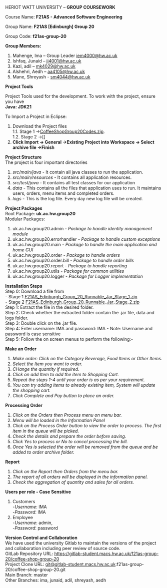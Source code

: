 HERIOT WATT UNIVERSITY – **GROUP COURSEWORK**

Course Name: **F21AS - Advanced Software Engineering**

Group Name: **F21AS [Edinburgh] Group 20**

Group Code: **f21as-group-20**

**Group Members:**
1. Mahenge, Ima – Group Leader <iem4000@hw.ac.uk>
2. Ishfaq, Junaid – <ji4001@hw.ac.uk>
3. Kazi, adil – <mk4029@hw.ac.uk>
4. Alshehri, Aedh – <aa4105@hw.ac.uk>
5. Mane, Shreyash - <sm4044@hw.ac.uk>

**Project Tools**

Project Tools used for the development. To work with the project, ensure you have  
**Java: JDK21**
  
To Import a Project in Eclipse:
1. Download the Project files  
	1.1. Stage 1 ->[CoffeeShopGroup20Codes.zip](https://gitlab-student.macs.hw.ac.uk/f21as-group-20/coffee-shop-group-20/-/raw/master/CoffeeShopGroup20Codes.zip).  
	1.2. Stage 2 ->[]    
2. **Click Import -> General ->Existing Project into Workspace -> Select archive file ->Finish**  

**Project Structure**  
The project is four important directories
1. *src/main/java* - It contain all java classes to run the application.
2. *src/main/resources* - It contains all application resources.
3. *src/test/java* - It contains all test classes for our application
4. *data* - This contains all the files that application uses to run. It maintains users, orders, menu items and completed orders.
5. *logs* - This is the log file. Every day new log file will be created.

**Project Packages**  
Root Package: **uk.ac.hw.group20**  
Modular Packages:  
1. uk.ac.hw.group20.admin - *Package to handle identity management module*
2. uk.ac.hw.group20.errorhandler - *Package to handle custom exceptions*
3. uk.ac.hw.group20.main - *Package to handle the main application and home GUI*
4. uk.ac.hw.group20.order - *Package to handle orders*
5. uk.ac.hw.group20.order.bill - *Package to handle order bills*
6. uk.ac.hw.group20.report - *Package to handle reporting*
7. uk.ac.hw.group20.utils - *Package for common utilities*
8. uk.ac.hw.group20.logger - *Package for Logger implementation*

**Installation Steps**   
Step 0: Download a file from  
	- Stage 1 [F21AS_Edinburgh_Group_20_Runnable_Jar_Stage_1.zip](https://gitlab-student.macs.hw.ac.uk/f21as-group-20/coffee-shop-group-20/-/blob/master/F21AS_Edinburgh_Group_20_Runnable_Jar_Stage_1.zip)  
	- Stage 2 [F21AS_Edinburgh_Group_20_Runnable_Jar_Stage_2.zip](https://gitlab-student.macs.hw.ac.uk/f21as-group-20/coffee-shop-group-20/-/blob/master/F21AS_Edinburgh_Group_20_Runnable_Jar_Stage_2.zip)   
Step 1: Extract the file in the desired folder.  
Step 2: Check whether the extracted folder contain the .jar file, data and logs folder.  
Step 3: Double click on the .jar file.  
Step 4: Enter username: IMA and password: IMA - Note: Username and password is case sensitive  
Step 5: Follow the on screen menus to perform the following:-  

**Make an Order**  
1. *Make order: Click on the Category Beverage, Food Items or Other Items.*  
2. *Select the Item you want to order.*  
3. *CHange the quantity if required.*  
4. *Click on add Item to add the item to Shopping Cart.*  
5. *Repeat the steps 1-4 until your order is as per your requirement.*  
6. *You can try adding items to already existing item, System will update the shopping cart.*  
7. *Click Complete and Pay button to place an order.*  
	
**Processing Order**  
1. *Click on the Orders then Process menu on menu bar.*
2. *Menu will be loaded in the Information Panel*
3. *Click on the Process Order button to view the order to process. The first item in the queue will be picked.*
4. *Check the details and prepare the order before saving.*
5. *Click Yes to process or No to cancel processing the bill.*
6. *Once Yes is selected the order will be removed from the queue and be added to order archive folder.*

**Report**
1. *Click on the Report then Orders from the menu bar.*
2. *The report of all orders will be displayed in the information panel.*
3. *Check the aggregation of quantity and sales for all orders.*

**Users per role - Case Sensitive**
1. Customers  
	-*Username*: IMA  
	-*Password*: IMA  
2. Employee  
	-*Username*: admin,  
	-*Password*: password
	
**Version Control and Collaboration**  
We have used the university Gitlab to maintain the versions of the project and collaboration including peer review of source code.  
GitLab Repository URL: https://gitlab-student.macs.hw.ac.uk/f21as-group-20/coffee-shop-group-20  
Project Clone URL: git@gitlab-student.macs.hw.ac.uk:f21as-group-20/coffee-shop-group-20.git   
Main Branch: master  
Other Branches: ima, junaid, adil, shreyash, aedh
 
	